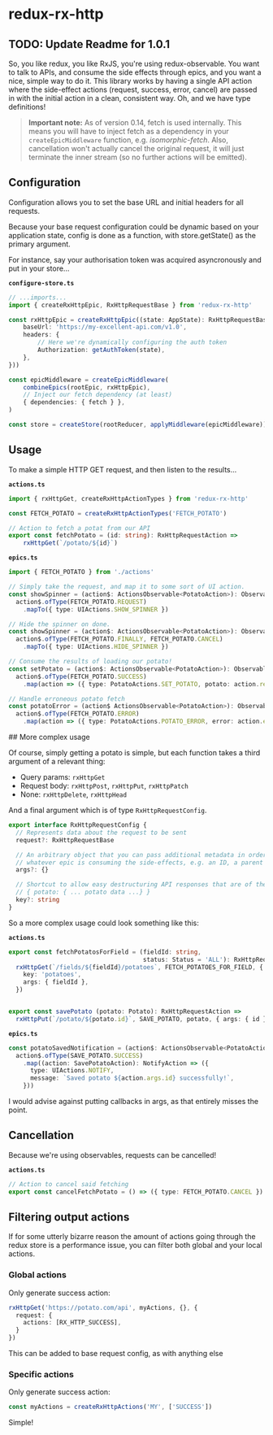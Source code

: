# redux-rx-http

## TODO: Update Readme for 1.0.1

So, you like redux, you like RxJS, you're using redux-observable. You want to talk to APIs, and
consume the side effects through epics, and you want a nice, simple way to do it. This library
works by having a single API action where the side-effect actions (request, success, error, cancel)
are passed in with the initial action in a clean, consistent way. Oh, and we have type definitions!

> **Important note:** As of version 0.14, fetch is used internally. This means you will have to inject fetch as a dependency
in your `createEpicMiddleware` function, e.g. *isomorphic-fetch*. Also, cancellation won't actually cancel the original
request, it will just terminate the inner stream (so no further actions will be emitted).

## Configuration

Configuration allows you to set the base URL and initial headers for all requests.

Because your base request configuration could be dynamic based on your application state,
config is done as a function, with store.getState() as the primary argument.

For instance, say your authorisation token was acquired asyncronously and put in your store...

**`configure-store.ts`**

```typescript
// ...imports...
import { createRxHttpEpic, RxHttpRequestBase } from 'redux-rx-http'

const rxHttpEpic = createRxHttpEpic((state: AppState): RxHttpRequestBase => ({
    baseUrl: 'https://my-excellent-api.com/v1.0',
    headers: {
        // Here we're dynamically configuring the auth token
        Authorization: getAuthToken(state),
    },
}))

const epicMiddleware = createEpicMiddleware(
    combineEpics(rootEpic, rxHttpEpic),
    // Inject our fetch dependency (at least)
    { dependencies: { fetch } },
)

const store = createStore(rootReducer, applyMiddleware(epicMiddleware))
```

## Usage

To make a simple HTTP GET request, and then listen to the results...

**`actions.ts`**

```typescript
import { rxHttpGet, createRxHttpActionTypes } from 'redux-rx-http'

const FETCH_POTATO = createRxHttpActionTypes('FETCH_POTATO')

// Action to fetch a potat from our API
export const fetchPotato = (id: string): RxHttpRequestAction =>
    rxHttpGet(`/potato/${id}`)
```

**`epics.ts`**

```typescript
import { FETCH_POTATO } from './actions'

// Simply take the request, and map it to some sort of UI action.
const showSpinner = (action$: ActionsObservable<PotatoAction>): Observable<UIAction> =>
  action$.ofType(FETCH_POTATO.REQUEST)
    .mapTo({ type: UIActions.SHOW_SPINNER })

// Hide the spinner on done.
const showSpinner = (action$: ActionsObservable<PotatoAction>): Observable<UIAction> =>
  action$.ofType(FETCH_POTATO.FINALLY, FETCH_POTATO.CANCEL)
    .mapTo({ type: UIActions.HIDE_SPINNER })

// Consume the results of loading our potato!
const setPotato = (action$: ActionsObservable<PotatoAction>): Observable<SetPotatoAction> =>
  action$.ofType(FETCH_POTATO.SUCCESS)
    .map(action => ({ type: PotatoActions.SET_POTATO, potato: action.result }))

// Handle erroneous potato fetch
const potatoError = (action$ ActionsObservable<PotatoAction>): Observable<PotatoErrorAction> =>
  action$.ofType(FETCH_POTATO.ERROR)
    .map(action => ({ type: PotatoActions.POTATO_ERROR, error: action.error }))

```

## More complex usage

Of course, simply getting a potato is simple, but each function takes a third argument of a
relevant thing:

* Query params: `rxHttpGet`
* Request body: `rxHttpPost`, `rxHttpPut`, `rxHttpPatch`
* None: `rxHttpDelete`, `rxHttpHead`

And a final argument which is of type `RxHttpRequestConfig`.

```typescript
export interface RxHttpRequestConfig {
  // Represents data about the request to be sent
  request?: RxHttpRequestBase

  // An arbitrary object that you can pass additional metadata in order to provide context to
  // whatever epic is consuming the side-effects, e.g. an ID, a parent ID, etc.
  args?: {}

  // Shortcut to allow easy destructuring API responses that are of the form:
  // { potato: { ... potato data ...} }
  key?: string
}
```

So a more complex usage could look something like this:

**`actions.ts`**

```typescript
export const fetchPotatosForField = (fieldId: string,
                                     status: Status = 'ALL'): RxHttpRequestAction =>
  rxHttpGet(`/fields/${fieldId}/potatoes`, FETCH_POTATOES_FOR_FIELD, { status }, {
    key: 'potatoes',
    args: { fieldId },
  })


export const savePotato (potato: Potato): RxHttpRequestAction =>
  rxHttpPut(`/potato/${potato.id}`, SAVE_POTATO, potato, { args: { id } })
```

**`epics.ts`**

```typescript
const potatoSavedNotification = (action$: ActionsObservable<PotatoAction>): Observable<UIAction> =>
  action$.ofType(SAVE_POTATO.SUCCESS)
    .map((action: SavePotatoAction): NotifyAction => ({
      type: UIActions.NOTIFY,
      message: `Saved potato ${action.args.id} successfully!`,
    }))
```

I would advise against putting callbacks in args, as that entirely misses the point.

## Cancellation

Because we're using observables, requests can be cancelled!

**`actions.ts`**

```typescript
// Action to cancel said fetching
export const cancelFetchPotato = () => ({ type: FETCH_POTATO.CANCEL })
```


## Filtering output actions

If for some utterly bizarre reason the amount of actions going through the redux
store is a performance issue, you can filter both global and your local actions.

### Global actions

Only generate success action:

```typescript
rxHttpGet('https://potato.com/api', myActions, {}, {
  request: {
    actions: [RX_HTTP_SUCCESS],
  }
})
```

This can be added to base request config, as with anything else

### Specific actions

Only generate success action:

```typescript
const myActions = createRxHttpActions('MY', ['SUCCESS'])
```

Simple!